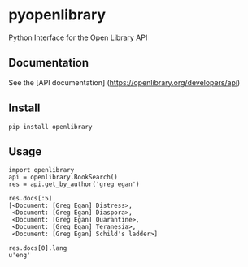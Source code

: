 pyopenlibrary
=============

Python Interface for the Open Library API

Documentation
-------------
See the [API documentation] (https://openlibrary.org/developers/api)

Install
-------

	pip install openlibrary

Usage
-----

	import openlibrary
	api = openlibrary.BookSearch()
	res = api.get_by_author('greg egan')

	res.docs[:5]
	[<Document: [Greg Egan] Distress>,
	 <Document: [Greg Egan] Diaspora>,
	 <Document: [Greg Egan] Quarantine>,
	 <Document: [Greg Egan] Teranesia>,
	 <Document: [Greg Egan] Schild's ladder>]

	res.docs[0].lang
	u'eng'



